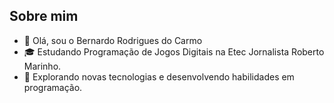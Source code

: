 ## Sobre mim

- 🤔 Olá, sou o Bernardo Rodrigues do Carmo
- 🎓 Estudando Programação de Jogos Digitais na Etec Jornalista Roberto Marinho.
- 🌱 Explorando novas tecnologias e desenvolvendo habilidades em programação.



<!---
BernardoCarmo/BernardoCarmo is a ✨ special ✨ repository because its `README.md` (this file) appears on your GitHub profile.
You can click the Preview link to take a look at your changes.
--->

